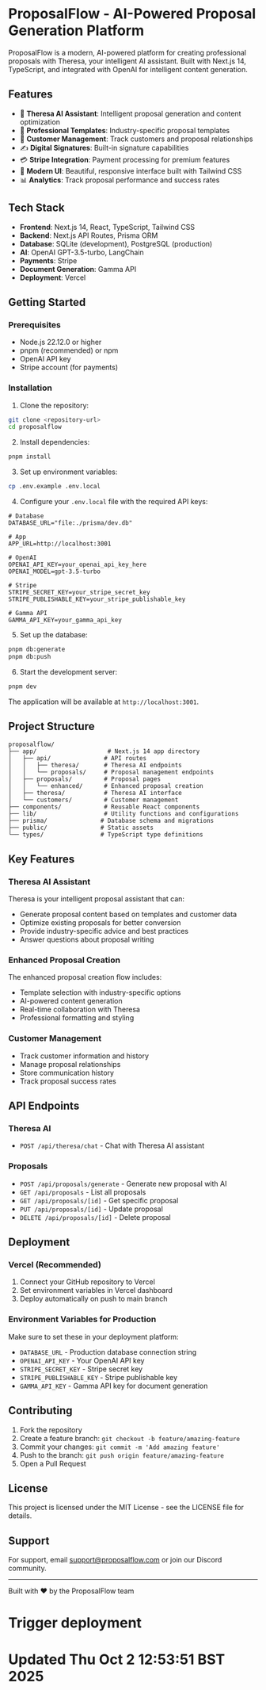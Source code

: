 # ProposalFlow - AI-Powered Proposal Generation Platform

ProposalFlow is a modern, AI-powered platform for creating professional proposals with Theresa, your intelligent AI assistant. Built with Next.js 14, TypeScript, and integrated with OpenAI for intelligent content generation.

## Features

- 🤖 **Theresa AI Assistant**: Intelligent proposal generation and content optimization
- 📝 **Professional Templates**: Industry-specific proposal templates
- 👥 **Customer Management**: Track customers and proposal relationships
- ✍️ **Digital Signatures**: Built-in signature capabilities
- 💳 **Stripe Integration**: Payment processing for premium features
- 🎨 **Modern UI**: Beautiful, responsive interface built with Tailwind CSS
- 📊 **Analytics**: Track proposal performance and success rates

## Tech Stack

- **Frontend**: Next.js 14, React, TypeScript, Tailwind CSS
- **Backend**: Next.js API Routes, Prisma ORM
- **Database**: SQLite (development), PostgreSQL (production)
- **AI**: OpenAI GPT-3.5-turbo, LangChain
- **Payments**: Stripe
- **Document Generation**: Gamma API
- **Deployment**: Vercel

## Getting Started

### Prerequisites

- Node.js 22.12.0 or higher
- pnpm (recommended) or npm
- OpenAI API key
- Stripe account (for payments)

### Installation

1. Clone the repository:
```bash
git clone <repository-url>
cd proposalflow
```

2. Install dependencies:
```bash
pnpm install
```

3. Set up environment variables:
```bash
cp .env.example .env.local
```

4. Configure your `.env.local` file with the required API keys:
```env
# Database
DATABASE_URL="file:./prisma/dev.db"

# App
APP_URL=http://localhost:3001

# OpenAI
OPENAI_API_KEY=your_openai_api_key_here
OPENAI_MODEL=gpt-3.5-turbo

# Stripe
STRIPE_SECRET_KEY=your_stripe_secret_key
STRIPE_PUBLISHABLE_KEY=your_stripe_publishable_key

# Gamma API
GAMMA_API_KEY=your_gamma_api_key
```

5. Set up the database:
```bash
pnpm db:generate
pnpm db:push
```

6. Start the development server:
```bash
pnpm dev
```

The application will be available at `http://localhost:3001`.

## Project Structure

```
proposalflow/
├── app/                    # Next.js 14 app directory
│   ├── api/               # API routes
│   │   ├── theresa/       # Theresa AI endpoints
│   │   └── proposals/     # Proposal management endpoints
│   ├── proposals/         # Proposal pages
│   │   └── enhanced/      # Enhanced proposal creation
│   ├── theresa/           # Theresa AI interface
│   └── customers/         # Customer management
├── components/            # Reusable React components
├── lib/                   # Utility functions and configurations
├── prisma/               # Database schema and migrations
├── public/               # Static assets
└── types/                # TypeScript type definitions
```

## Key Features

### Theresa AI Assistant

Theresa is your intelligent proposal assistant that can:
- Generate proposal content based on templates and customer data
- Optimize existing proposals for better conversion
- Provide industry-specific advice and best practices
- Answer questions about proposal writing

### Enhanced Proposal Creation

The enhanced proposal creation flow includes:
- Template selection with industry-specific options
- AI-powered content generation
- Real-time collaboration with Theresa
- Professional formatting and styling

### Customer Management

- Track customer information and history
- Manage proposal relationships
- Store communication history
- Track proposal success rates

## API Endpoints

### Theresa AI
- `POST /api/theresa/chat` - Chat with Theresa AI assistant

### Proposals
- `POST /api/proposals/generate` - Generate new proposal with AI
- `GET /api/proposals` - List all proposals
- `GET /api/proposals/[id]` - Get specific proposal
- `PUT /api/proposals/[id]` - Update proposal
- `DELETE /api/proposals/[id]` - Delete proposal

## Deployment

### Vercel (Recommended)

1. Connect your GitHub repository to Vercel
2. Set environment variables in Vercel dashboard
3. Deploy automatically on push to main branch

### Environment Variables for Production

Make sure to set these in your deployment platform:
- `DATABASE_URL` - Production database connection string
- `OPENAI_API_KEY` - Your OpenAI API key
- `STRIPE_SECRET_KEY` - Stripe secret key
- `STRIPE_PUBLISHABLE_KEY` - Stripe publishable key
- `GAMMA_API_KEY` - Gamma API key for document generation

## Contributing

1. Fork the repository
2. Create a feature branch: `git checkout -b feature/amazing-feature`
3. Commit your changes: `git commit -m 'Add amazing feature'`
4. Push to the branch: `git push origin feature/amazing-feature`
5. Open a Pull Request

## License

This project is licensed under the MIT License - see the LICENSE file for details.

## Support

For support, email support@proposalflow.com or join our Discord community.

---

Built with ❤️ by the ProposalFlow team
# Trigger deployment
# Updated Thu Oct  2 12:53:51 BST 2025
